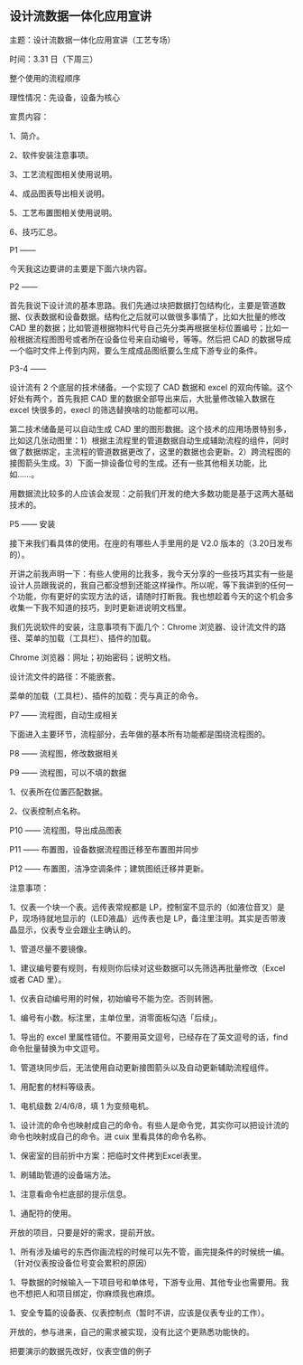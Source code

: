 ## 设计流数据一体化应用宣讲

主题：设计流数据一体化应用宣讲（工艺专场）

时间：3.31 日（下周三）

整个使用的流程顺序

理性情况：先设备，设备为核心

宣贯内容：

1、简介。

2、软件安装注意事项。

3、工艺流程图相关使用说明。

4、成品图表导出相关说明。

5、工艺布置图相关使用说明。

6、技巧汇总。

P1 ——

今天我这边要讲的主要是下面六块内容。

P2 ——

首先我说下设计流的基本思路。我们先通过块把数据打包结构化，主要是管道数据、仪表数据和设备数据。结构化之后就可以做很多事情了，比如大批量的修改 CAD 里的数据；比如管道根据物料代号自己先分类再根据坐标位置编号；比如一般根据流程图图号或者所在设备位号来自动编号，等等。然后把 CAD 的数据导成一个临时文件上传到内网，要么生成成品图纸要么生成下游专业的条件。

P3-4 ——

设计流有 2 个底层的技术储备。一个实现了 CAD 数据和 excel 的双向传输。这个好处有两个，首先我把 CAD 里的数据全部导出来后，大批量修改输入数据在 excel 快很多的，execl 的筛选替换啥的功能都可以用。

第二技术储备是可以自动生成 CAD 里的图形数据。这个技术的应用场景特别多，比如这几张动图里：1）根据主流程里的管道数据自动生成辅助流程的组件，同时做了数据绑定，主流程的管道数据更改了，这里的数据也会更新。2）跨流程图的接图箭头生成。3）下面一排设备位号的生成。还有一些其他相关功能，比如……。

用数据流比较多的人应该会发现：之前我们开发的绝大多数功能是基于这两大基础技术的。

P5 —— 安装

接下来我们看具体的使用。在座的有哪些人手里用的是 V2.0 版本的（3.20日发布的）。

开讲之前我声明一下：有些人使用的比我多，我今天分享的一些技巧其实有一些是设计人员跟我说的，我自己都没想到还能这样操作。所以呢，等下我讲到的任何一个功能，你有更好的实现方法的话，请随时打断我。我也想趁着今天的这个机会多收集一下我不知道的技巧，到时更新进说明文档里。

我们先说软件的安装，注意事项有下面几个：Chrome 浏览器、设计流文件的路径、菜单的加载（工具栏）、插件的加载。

Chrome 浏览器：网址；初始密码；说明文档。

设计流文件的路径：不能嵌套。

菜单的加载（工具栏）、插件的加载：壳与真正的命令。

P7 —— 流程图，自动生成相关

下面进入主要环节，流程部分，去年做的基本所有功能都是围绕流程图的。

P8 —— 流程图，修改数据相关

P9 —— 流程图，可以不填的数据

1、仪表所在位置匹配数据。

2、仪表控制点名称。

P10 —— 流程图，导出成品图表

P11 —— 布置图，设备数据流程图迁移至布置图并同步

P12 —— 布置图，洁净空调条件；建筑图纸迁移并更新。

注意事项：

1、仪表一个块一个表。远传表常规都是 LP，控制室不显示的（如液位音叉）是 P，现场待就地显示的（LED液晶）远传表也是 LP，备注里注明。其实是否带液晶显示，仪表专业会跟业主确认的。

1、管道尽量不要镜像。

1、建议编号要有规则，有规则你后续对这些数据可以先筛选再批量修改（Excel 或者 CAD 里）。

1、仪表自动编号用的时候，初始编号不能为空。否则转圈。

1、编号有小数。标注里，主单位里，消零面板勾选「后续」。

1、导出的 excel 里属性错位。不要用英文逗号，已经存在了英文逗号的话，find 命令批量替换为中文逗号。

1、管道块同步后，无法使用自动更新接图箭头以及自动更新辅助流程组件。

1、用配套的材料等级表。

1、电机级数 2/4/6/8，填 1 为变频电机。

1、设计流的命令也映射成自己的命令。有些人是命令党，其实你可以把设计流的命令也映射成自己的命令。进 cuix 里看具体的命令名称。

1、保密室的目前折中方案：把临时文件拷到Excel表里。

1、刷辅助管道的设备端方法。

1、注意看命令栏底部的提示信息。

1、通配符的使用。

开放的项目，只要是好的需求，提前开放。

1、所有涉及编号的东西你画流程的时候可以先不管，画完提条件的时候统一编。（针对仪表按设备位号变会累积的原因）

1、导数据的时候输入一下项目号和单体号，下游专业用、其他专业也需要用。我也不想把人和项目绑定，你麻烦我也麻烦。

1、安全专篇的设备表、仪表控制点（暂时不讲，应该是仪表专业的工作）。

开放的，参与进来，自己的需求被实现，没有比这个更熟悉功能快的。

把要演示的数据先改好，仪表空值的例子